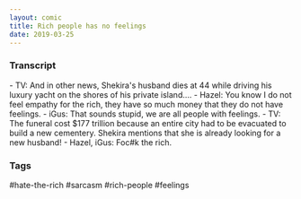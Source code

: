 ```yaml
---
layout: comic
title: Rich people has no feelings
date: 2019-03-25
---
```


<h3>Transcript</h3>
<p>
    - TV: And in other news, Shekira's husband dies at 44 while driving his luxury yacht on the shores of his private island....
    - Hazel: You know I do not feel empathy for the rich, they have so much money that they do not have feelings.
    - iGus: That sounds stupid, we are all people with feelings.
    - TV: The funeral cost $177 trillion because an entire city had to be evacuated to build a new cementery. Shekira mentions that she is already looking for a new husband!
    - Hazel, iGus: Foc#k the rich.
</p>

<h3>Tags</h3>
<p>#hate-the-rich #sarcasm #rich-people #feelings</p>
